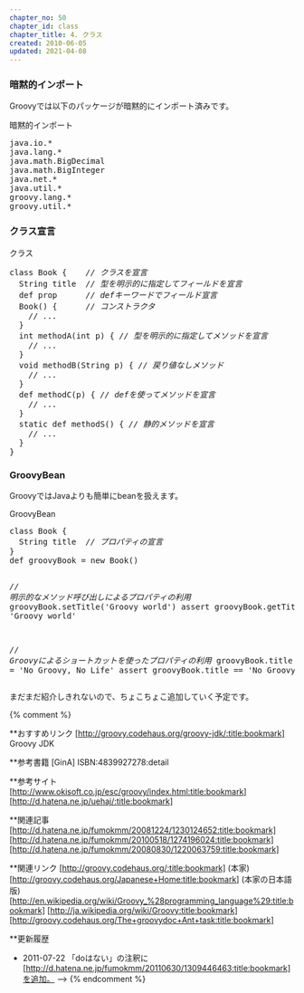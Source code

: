 ```yaml
---
chapter_no: 50
chapter_id: class
chapter_title: 4. クラス
created: 2010-06-05
updated: 2021-04-08
---
```

### 暗黙的インポート
Groovyでは以下のパッケージが暗黙的にインポート済みです。
<div class="code-box">
<div class="title">暗黙的インポート</div>
<pre>
java.io.*
java.lang.*
java.math.BigDecimal
java.math.BigInteger
java.net.*
java.util.*
groovy.lang.*
groovy.util.*
</pre>
</div>

### クラス宣言
<div class="code-box">
<div class="title">クラス</div>
<pre>
class Book {    <em class="comment">// クラスを宣言</em>
  String title  <em class="comment">// 型を明示的に指定してフィールドを宣言</em>
  def prop      <em class="comment">// defキーワードでフィールド宣言</em>
  Book() {      <em class="comment">// コンストラクタ</em>
    <em class="comment">// ...</em>
  }
  int methodA(int p) { <em class="comment">// 型を明示的に指定してメソッドを宣言</em>
    <em class="comment">// ...</em>
  }
  void methodB(String p) { <em class="comment">// 戻り値なしメソッド</em>
    <em class="comment">// ...</em>
  }
  def methodC(p) { <em class="comment">// defを使ってメソッドを宣言</em>
    <em class="comment">// ...</em>
  }
  static def methodS() { <em class="comment">// 静的メソッドを宣言</em>
    <em class="comment">// ...</em>
  }
}
</pre>
</div>

### GroovyBean
GroovyではJavaよりも簡単にbeanを扱えます。

<div class="code-box">
<div class="title">GroovyBean</div>
<pre>
class Book {
  String title  <em class="comment">// プロパティの宣言</em>
}
def groovyBook = new Book()

<em class="comment">// 明示的なメソッド呼び出しによるプロパティの利用</em>
groovyBook.setTitle('Groovy world')
assert groovyBook.getTitle() == 'Groovy world'

<em class="comment">// Groovyによるショートカットを使ったプロパティの利用</em>
groovyBook.title = 'No Groovy, No Life'
assert groovyBook.title == 'No Groovy, No Life'
</pre>
</div>

まだまだ紹介しきれないので、ちょこちょこ追加していく予定です。

{% comment %}
<!--
**5. GDK (([GinA] P235))
GroovyではGDKと呼ばれる、Javaクラスに対しての独自拡張を行っています。GDKを利用することでJavaクラスをより便利に利用することができます。

***java.lang.Objectに対して追加されたメソッド
>|groovy|
Boolean any { closure }
||<

**6.ビルダー (([GinA] P194))
**AntBuilder (([GinA] P205, P400))
**CliBuilder (([GinA] P416))
**SwingBuilder (([GinA] P209))
**MarkupBuilder (([GinA] P202))
-->

**おすすめリンク
[http://groovy.codehaus.org/groovy-jdk/:title:bookmark] Groovy JDK

**参考書籍 [GinA]
ISBN:4839927278:detail

**参考サイト
[http://www.okisoft.co.jp/esc/groovy/index.html:title:bookmark]
[http://d.hatena.ne.jp/uehaj/:title:bookmark]

**関連記事
[http://d.hatena.ne.jp/fumokmm/20081224/1230124652:title:bookmark]
[http://d.hatena.ne.jp/fumokmm/20100518/1274196024:title:bookmark]
[http://d.hatena.ne.jp/fumokmm/20080830/1220063759:title:bookmark]

**関連リンク
[http://groovy.codehaus.org/:title:bookmark] (本家)
[http://groovy.codehaus.org/Japanese+Home:title:bookmark] (本家の日本語版)
[http://en.wikipedia.org/wiki/Groovy_%28programming_language%29:title:bookmark]
[http://ja.wikipedia.org/wiki/Groovy:title:bookmark]
[http://groovy.codehaus.org/The+groovydoc+Ant+task:title:bookmark]

**更新履歴
- 2011-07-22 「doはない」の注釈に[http://d.hatena.ne.jp/fumokmm/20110630/1309446463:title:bookmark]を追加。
-->
{% endcomment %}
